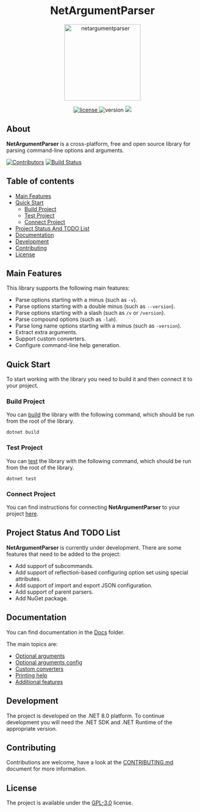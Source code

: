 <h1 align="center">NetArgumentParser</h1>
<p align="center">
  <img alt="netargumentparser" height="200" src="https://i.giphy.com/media/v1.Y2lkPTc5MGI3NjExOXFmc21tZjN4OGY2cXRyaTNqdzQwdHY3ZmRyOXdib240cmY5M2hsZCZlcD12MV9pbnRlcm5hbF9naWZfYnlfaWQmY3Q9Zw/z5zWcuq8qDfrl9B3Tp/giphy.gif" />
</p>

<p align="center">
  <a href="https://github.com/yakovypg/NetArgumentParser/blob/main/LICENSE">
    <img src="https://img.shields.io/badge/License-GPLv3-darkyellow.svg" alt="license" />
  </a>
  <img src="https://img.shields.io/badge/Version-0.0.1-red.svg" alt="version" />
  <img src="https://img.shields.io/badge/C%23-.NET 8-blue" />
</p>

## About
**NetArgumentParser** is a cross-platform, free and open source library for parsing command-line options and arguments.

[![Contributors](https://img.shields.io/github/contributors/yakovypg/NetArgumentParser)](https://github.com/yakovypg/NetArgumentParser/graphs/contributors)
[![Build Status](https://img.shields.io/github/actions/workflow/status/yakovypg/NetArgumentParser/dotnet.yml?branch=main)](https://github.com/yakovypg/NetArgumentParser/actions/workflows/dotnet.yml?query=branch%3Amain)

## Table of contents
*    [Main Features](#main-features)
*    [Quick Start](#quick-start)
     *    [Build Project](#build-project)
     *    [Test Project](#test-project)
     *    [Connect Project](#connect-project)
*    [Project Status And TODO List](#project-status-and-todo-list)
*    [Documentation](#documentation)
*    [Development](#development)
*    [Contributing](#contributing)
*    [License](#license)

## Main Features
This library supports the following main features:
- Parse options starting with a minus (such as `-v`).
- Parse options starting with a double minus (such as `--version`).
- Parse options starting with a slash (such as `/v` or `/version`).
- Parse compound options (such as `-lah`).
- Parse long name options starting with a minus (such as `-version`).
- Extract extra arguments.
- Support custom converters.
- Configure command-line help generation.

## Quick Start
To start working with the library you need to build it and then connect it to your project.

### Build Project
You can [build](https://learn.microsoft.com/en-us/dotnet/core/tools/dotnet-build) the library with the following command, which should be run from the root of the library.
```
dotnet build
```

### Test Project
You can [test](https://learn.microsoft.com/en-us/dotnet/core/tools/dotnet-test) the library with the following command, which should be run from the root of the library.
```
dotnet test
```

### Connect Project
You can find instructions for connecting **NetArgumentParser** to your project [here](Docs/ConnectProject.md).

## Project Status And TODO List
**NetArgumentParser** is currently under development. There are some features that need to be added to the project:
- Add support of subcommands.
- Add support of reflection-based configuring option set using special attributes.
- Add support of import and export JSON configuration.
- Add support of parent parsers.
- Add NuGet package.

## Documentation
You can find documentation in the [Docs](Docs) folder.

The main topics are:
- [Optional arguments](Docs/OptionalArguments.md)
- [Optional arguments config](Docs/OptionalArgumentsConfig.md)
- [Custom converters](Docs/CustomConverters.md)
- [Printing help](Docs/PrintingHelp.md)
- [Additional features](Docs/AdditionalFeatures.md)

## Development
The project is developed on the .NET 8.0 platform. To continue development you will need the .NET SDK and .NET Runtime of the appropriate version.

## Contributing
Contributions are welcome, have a look at the [CONTRIBUTING.md](CONTRIBUTING.md) document for more information.

## License
The project is available under the [GPL-3.0](LICENSE) license.
